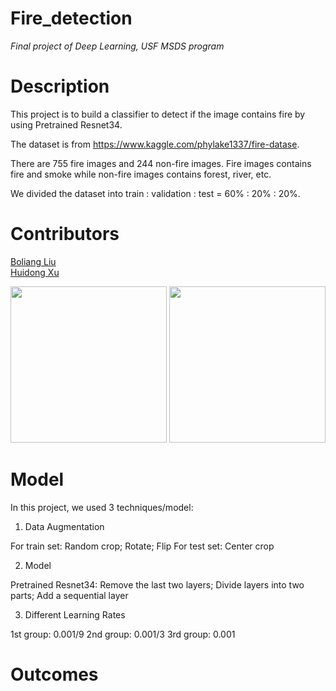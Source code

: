 # Fire_detection
*Final project of Deep Learning, USF MSDS program*


# Description

This project is to build a classifier to detect if the image contains fire by using Pretrained Resnet34.

The dataset is from https://www.kaggle.com/phylake1337/fire-datase.

There are 755 fire images and 244 non-fire images. Fire images contains fire and smoke while non-fire images contains forest, river, etc.

We divided the dataset into train : validation : test = 60% : 20% : 20%.


# Contributors
[Boliang Liu](https://www.linkedin.com/in/boliang-liu/) <br>
[Huidong Xu](https://www.linkedin.com/in/huidong-xu/)

<img src = './Readme/fire.69.png' height = 250>            <img src = './Readme/non_fire.98.png' height = 250>


# Model

In this project, we used 3 techniques/model:

1. Data Augmentation

For train set: Random crop; Rotate; Flip
For test set: Center crop

2. Model

Pretrained Resnet34: Remove the last two layers; Divide layers into two parts; Add a sequential layer

3. Different Learning Rates

1st group: 0.001/9
2nd group: 0.001/3
3rd group: 0.001



# Outcomes

